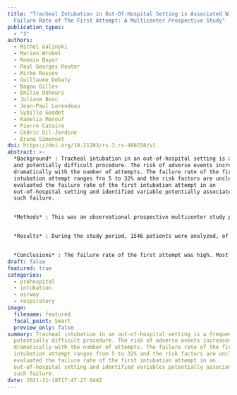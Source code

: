 ```yaml
---
title: "Tracheal Intubation in Out-Of-Hospital Setting is Associated With A High
  Failure Rate of The First Attempt: A Multicenter Prospective Study"
publication_types:
  - "3"
authors:
  - Michel Galinski
  - Marion Wrobel
  - Romain Boyer
  - Paul Georges Reuter
  - Mirko Ruscev
  - Guillaume Debaty
  - Bagou Gilles
  - Emilie Dehours
  - Juliane Bosc
  - Jean-Paul Lorendeau
  - Sybille Goddet
  - Kamelia Marouf
  - Pierre Catoire
  - Cédric Gil-Jardiné
  - Bruno Simonnet
doi: https://doi.org/10.21203/rs.3.rs-409258/v1
abstract: >-
  *Background* : Tracheal intubation in an out-of-hospital setting is a frequent
  and potentially difficult procedure. The risk of adverse events increases
  dramatically with the number of attempts. The failure rate of the first
  intubation attempt ranges fro 5 to 32% and the risk factors are unclear.We
  evaluated the failure rate of the first intubation attempt in an
  out-of-hospital setting and identified variable potentially associated with
  such failure.


  *Methods* : This was an observational prospective multicenter study performed over 17 months and involving 10 prehospital emergency medical units. Airway management for patients who needed tracheal intubation followed the national guidelines. Rapid sequence intubation with a sedative and myorelaxant drugs was systematically performed for spontaneously breathing patients. After each tracheal intubation, the operator was required to provide, by completing a data-collection form, information on operator and patient characteristics and the environmental conditions during the intubation. The primary endpoint was failure of the first intubation attempt.


  *Results* : During the study period, 1546 patients were analyzed, of whom 59% had cardiac arrest, and 486 intubations failed on the first attempt (31.4% [95% confidence interval = 30.2–32.6]). A multivariate analysis revealed that the following 7 of 28 factors were associated with an increased risk of a failed first intubation attempt: operator with fewer than 50 prior intubations, small inter-incisor space, limited extension of the head, macroglossia, ear/nose/throat tumor, cardiac arrest, and vomiting. The frequency of adverse events was 13.4% and increased with each additional attempt.


  *Conclusions* : The failure rate of the first attempt was high. Most risk factors could be identified only at the moment of occurrence and were not easily anticipated. Finally, the risk of complications increased with the number of attempts.
draft: false
featured: true
categories:
  - prehospital
  - intubation
  - airway
  - respiratory
image:
  filename: featured
  focal_point: Smart
  preview_only: false
summary: Tracheal intubation in an out-of-hospital setting is a frequent and
  potentially difficult procedure. The risk of adverse events increases
  dramatically with the number of attempts. The failure rate of the first
  intubation attempt ranges from 5 to 32% and the risk factors are unclear. We
  evaluated the failure rate of the first intubation attempt in an
  out-of-hospital setting and identified variables potentially associated with
  such failure.
date: 2021-11-18T17:47:27.044Z
---
```


